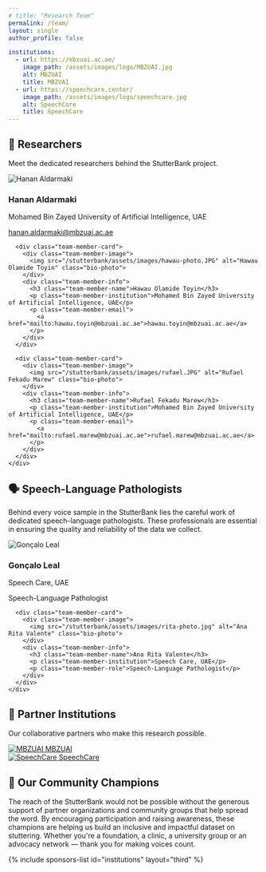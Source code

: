 ```yaml
---
# title: "Research Team"
permalink: /team/
layout: single
author_profile: false

institutions:
  - url: https://mbzuai.ac.ae/
    image_path: /assets/images/logo/MBZUAI.jpg
    alt: MBZUAI
    title: MBZUAI
  - url: https://speechcare.center/
    image_path: /assets/images/logo/speechcare.jpg
    alt: SpeechCare
    title: SpeechCare
---
```


<div class="team-page-container">
  <!-- Page Header -->
  <!-- <div class="team-page-header">
    <h1 class="team-page-title">Our Research Team</h1>
    <p class="team-page-subtitle">Meet the dedicated professionals behind the StutterBank project</p>
  </div> -->

  <!-- Researchers Section -->
  <div class="team-section">
    <div class="team-section-header">
      <h2 class="team-section-title">🔬 Researchers</h2>
      <p class="team-section-description">Meet the dedicated researchers behind the StutterBank project.</p>
    </div>
    <div class="team-grid">
      <div class="team-member-card">
        <div class="team-member-image">
          <img src="/stutterbank/assets/images/Hanan-photo.jpg" alt="Hanan Aldarmaki" class="bio-photo">
        </div>
        <div class="team-member-info">
          <h3 class="team-member-name">Hanan Aldarmaki</h3>
          <p class="team-member-institution">Mohamed Bin Zayed University of Artificial Intelligence, UAE</p>
          <p class="team-member-email">
            <a href="mailto:hanan.aldarmaki@mbzuai.ac.ae">hanan.aldarmaki@mbzuai.ac.ae</a>
          </p>
        </div>
      </div>
      
      <div class="team-member-card">
        <div class="team-member-image">
          <img src="/stutterbank/assets/images/hawau-photo.JPG" alt="Hawau Olamide Toyin" class="bio-photo">
        </div>
        <div class="team-member-info">
          <h3 class="team-member-name">Hawau Olamide Toyin</h3>
          <p class="team-member-institution">Mohamed Bin Zayed University of Artificial Intelligence, UAE</p>
          <p class="team-member-email">
            <a href="mailto:hawau.toyin@mbzuai.ac.ae">hawau.toyin@mbzuai.ac.ae</a>
          </p>
        </div>
      </div>

      <div class="team-member-card">
        <div class="team-member-image">
          <img src="/stutterbank/assets/images/rufael.JPG" alt="Rufael Fekadu Marew" class="bio-photo">
        </div>
        <div class="team-member-info">
          <h3 class="team-member-name">Rufael Fekadu Marew</h3>
          <p class="team-member-institution">Mohamed Bin Zayed University of Artificial Intelligence, UAE</p>
          <p class="team-member-email">
            <a href="mailto:rufael.marew@mbzuai.ac.ae">rufael.marew@mbzuai.ac.ae</a>
          </p>
        </div>
      </div>
    </div>
  </div>

  <!-- Speech-Language Pathologists Section -->
  <section class="team-section">
    <div class="team-section-header">
      <h2 class="team-section-title">🗣️ Speech-Language Pathologists</h2>
      <p class="team-section-description">Behind every voice sample in the StutterBank lies the careful work of dedicated speech-language pathologists. These professionals are essential in ensuring the quality and reliability of the data we collect.</p>
    </div>
    <div class="team-grid">
      <div class="team-member-card">
        <div class="team-member-image">
          <img src="/stutterbank/assets/images/goncalo-photo.jpg" alt="Gonçalo Leal" class="bio-photo">
        </div>
        <div class="team-member-info">
          <h3 class="team-member-name">Gonçalo Leal</h3>
          <p class="team-member-institution">Speech Care, UAE</p>
          <p class="team-member-role">Speech-Language Pathologist</p>
        </div>
      </div>
      
      <div class="team-member-card">
        <div class="team-member-image">
          <img src="/stutterbank/assets/images/rita-photo.jpg" alt="Ana Rita Valente" class="bio-photo">
        </div>
        <div class="team-member-info">
          <h3 class="team-member-name">Ana Rita Valente</h3>
          <p class="team-member-institution">Speech Care, UAE</p>
          <p class="team-member-role">Speech-Language Pathologist</p>
        </div>
      </div>
    </div>
  </section>

  <!-- Partner Institutions Section -->
  <section class="team-section">
    <div class="team-section-header">
      <h2 class="team-section-title">🤝 Partner Institutions</h2>
      <p class="team-section-description">Our collaborative partners who make this research possible.</p>
    </div>
    <div class="institution-logos">
      <div class="institution-logo">
        <a href="https://mbzuai.ac.ae/" target="_blank" rel="noopener noreferrer">
          <img src="/stutterbank/assets/images/logo/MBZUAI.jpg" alt="MBZUAI">
          <span class="institution-name">MBZUAI</span>
        </a>
      </div>
      <div class="institution-logo">
        <a href="https://speechcare.center/" target="_blank" rel="noopener noreferrer">
          <img src="/stutterbank/assets/images/logo/speechcare.jpg" alt="SpeechCare">
          <span class="institution-name">SpeechCare</span>
        </a>
      </div>
    </div>
  </section>

  <!-- Community Champions Section -->
  <section class="community-champions">
    <div class="team-section-header">
      <h2 class="team-section-title">🌟 Our Community Champions</h2>
      <p class="team-section-description">The reach of the StutterBank would not be possible without the generous support of partner organizations and community groups that help spread the word. By encouraging participation and raising awareness, these champions are helping us build an inclusive and impactful dataset on stuttering. Whether you're a foundation, a clinic, a university group or an advocacy network — thank you for making voices count.</p>
    </div>
    {% include sponsors-list id="institutions" layout="third" %}
  </section>
</div>


